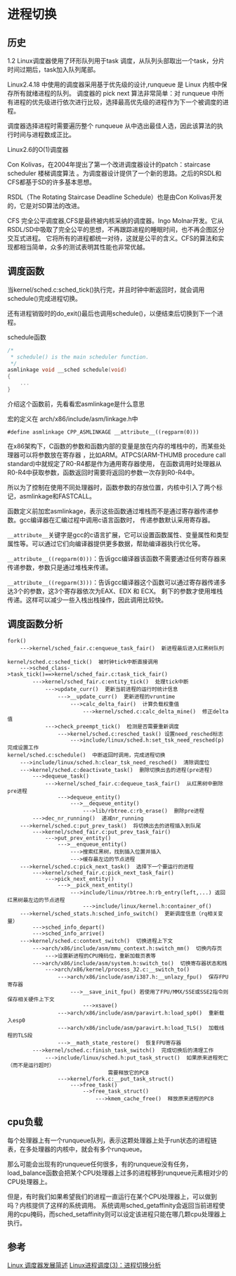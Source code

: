 进程切换
====

历史
---
1.2 Linux调度器使用了环形队列用于task 调度，从队列头部取出一个task，分片时间过期后，task加入队列尾部。


Linux2.4.18 中使用的调度器采用基于优先级的设计,runqueue 是 Linux 内核中保存所有就绪进程的队列。
调度器的 pick next 算法非常简单：对 runqueue 中所有进程的优先级进行依次进行比较，选择最高优先级的进程作为下一个被调度的进程。

调度器选择进程时需要遍历整个 runqueue 从中选出最佳人选，因此该算法的执行时间与进程数成正比。

Linux2.6的O(1)调度器

Con Kolivas，在2004年提出了第一个改进调度器设计的patch：staircase scheduler 楼梯调度算法
。为调度器设计提供了一个新的思路。之后的RSDL和CFS都基于SD的许多基本思想。

RSDL（The Rotating Staircase Deadline Schedule）也是由Con Kolivas开发的，它是对SD算法的改进。

CFS 完全公平调度器,CFS是最终被内核采纳的调度器。Ingo Molnar开发。它从RSDL/SD中吸取了完全公平的思想，不再跟踪进程的睡眠时间，也不再企图区分交互式进程。
它将所有的进程都统一对待，这就是公平的含义。CFS的算法和实现都相当简单，众多的测试表明其性能也非常优越。



调度函数
----
当kernel/sched.c:sched_tick()执行完，并且时钟中断返回时，就会调用schedule()完成进程切换。

还有进程销毁时的do_exit()最后也调用schedule()，以便结束后切换到下一个进程。

schedule函数
```c
/*
 * schedule() is the main scheduler function.
 */
asmlinkage void __sched schedule(void)
{
    ...
}
```
介绍这个函数前，先看看宏asmlinkage是什么意思

宏的定义在 arch/x86/include/asm/linkage.h中
```
#define asmlinkage CPP_ASMLINKAGE __attribute__((regparm(0)))
```

在x86架构下，C函数的参数和函数内部的变量是放在内存的堆栈中的，而某些处理器可以将参数放在寄存器
，比如ARM。ATPCS(ARM-THUMB procedure call standard)中就规定了R0-R4都是作为通用寄存器使用，
在函数调用时处理器从R0-R4中获取参数，函数返回时需要将返回的参数一次存到R0-R4中。

所以为了控制在使用不同处理器时，函数参数的存放位置，内核中引入了两个标记，asmlinkage和FASTCALL。

函数定义前加宏asmlinkage，表示这些函数通过堆栈而不是通过寄存器传递参数。gcc编译器在汇编过程中调用c语言函数时，
传递参数默认采用寄存器。

`__attribute__`关键字是gcc的c语言扩展，它可以设置函数属性、变量属性和类型属性等。可以通过它们向编译器提供更多数据，帮助编译器执行优化等。

`__attribute__((regparm(0)))`：告诉gcc编译器该函数不需要通过任何寄存器来传递参数，参数只是通过堆栈来传递。

`__attribute__((regparm(3)))`：告诉gcc编译器这个函数可以通过寄存器传递多达3个的参数，这3个寄存器依次为EAX、EDX 和 ECX。
剩下的参数才使用堆栈传递。这样可以减少一些入栈出栈操作，因此调用比较快。

调度函数分析
------
```
fork()  
    --->kernel/sched_fair.c:enqueue_task_fair()  新进程最后进入红黑树队列  
  
kernel/sched.c:sched_tick()  被时钟tick中断直接调用  
    --->sched_class->task_tick()==>kernel/sched_fair.c:task_tick_fair()  
        --->kernel/sched_fair.c:entity_tick()  处理tick中断  
            --->update_curr()  更新当前进程的运行时统计信息  
                --->__update_curr()  更新进程的vruntime  
                    --->calc_delta_fair()  计算负载权重值  
                        --->kernel/sched.c:calc_delta_mine()  修正delta值  
            --->check_preempt_tick()  检测是否需要重新调度  
                --->kernel/sched.c:resched_task() 设置need_resched标志  
                    --->include/linux/sched.h:set_tsk_need_resched(p)  完成设置工作  
kernel/sched.c:schedule()  中断返回时调用，完成进程切换  
    --->include/linux/sched.h:clear_tsk_need_resched()  清除调度位  
    --->kernel/sched.c:deactivate_task()  删除切换出去的进程(pre进程)  
        --->dequeue_task()  
            --->kernel/sched_fair.c:dequeue_task_fair()  从红黑树中删除pre进程  
                --->dequeue_entity()  
                    --->__dequeue_entity()  
                        --->lib/rbtree.c:rb_erase()  删除pre进程  
        --->dec_nr_running()  递减nr_running  
    --->kernel/sched.c:put_prev_task()  将切换出去的进程插入到队尾  
        --->kernel/sched_fair.c:put_prev_task_fair()  
            --->put_prev_entity()  
                --->__enqueue_entity()  
                    --->搜索红黑树，找到插入位置并插入  
                    --->缓存最左边的节点进程  
    --->kernel/sched.c:pick_next_task()  选择下一个要运行的进程  
        --->kernel/sched_fair.c:pick_next_task_fair()  
            --->pick_next_entity()  
                --->__pick_next_entity()  
                    --->include/linux/rbtree.h:rb_entry(left,...) 返回红黑树最左边的节点进程  
                        --->include/linux/kernel.h:container_of()  
    --->kernel/sched_stats.h:sched_info_switch()  更新调度信息（rq相关变量）  
        --->sched_info_depart()  
        --->sched_info_arrive()  
    --->kernel/sched.c:context_switch()  切换进程上下文  
        --->arch/x86/include/asm/mmu_context.h:switch_mm()  切换内存页  
            --->设置新进程的CPU掩码位，重新加载页表等  
        --->arch/x86/include/asm/system.h:switch_to()  切换寄存器状态和栈  
            --->arch/x86/kernel/process_32.c:__switch_to()  
                --->arch/x86/include/asm/i387.h:__unlazy_fpu()  保存FPU寄存器  
                    --->__save_init_fpu() 若使用了FPU/MMX/SSE或SSE2指令则保存相关硬件上下文  
                        --->xsave()  
                --->arch/x86/include/asm/paravirt.h:load_sp0()  重新载入esp0  
                --->arch/x86/include/asm/paravirt.h:load_TLS()  加载线程的TLS段  
                --->__math_state_restore()  恢复FPU寄存器  
        --->kernel/sched.c:finish_task_switch()  完成切换后的清理工作  
            --->include/linux/sched.h:put_task_struct()  如果原来进程死亡（而不是运行超时）  
                                需要释放它的PCB  
                --->kernel/fork.c:__put_task_struct()  
                    --->free_task()  
                        -->free_task_struct()  
                            --->kmem_cache_free()  释放原来进程的PCB  
```

cpu负载
-----
每个处理器上有一个runqueue队列，表示这颗处理器上处于run状态的进程链表，在多处理器的内核中，就会有多个runqueue。

那么可能会出现有的runqueue任何很多，有的runqueue没有任务，load_balance函数会把某个CPU处理器上过多的进程移到runqueue元素相对少的CPU处理器上。

但是，有时我们如果希望我们的进程一直运行在某个CPU处理器上，可以做到吗？内核提供了这样的系统调用。
系统调用sched_getaffinity会返回当前进程使用的cpu掩码，而sched_setaffinity则可以设定该进程只能在哪几颗cpu处理器上执行。

参考
---
[Linux 调度器发展简述](https://www.ibm.com/developerworks/cn/linux/l-cn-scheduler/)
[Linux进程调度(3)：进程切换分析](http://blog.csdn.net/zhoudaxia/article/details/7375836)